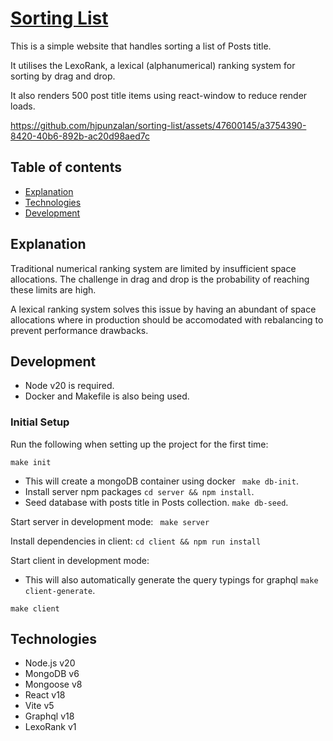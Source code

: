# [Sorting List](https://sortinglistapp.jonathanpunzalan.com/)

This is a simple website that handles sorting a list of Posts title.

It utilises the LexoRank, a lexical (alphanumerical) ranking system for sorting by drag and drop.

It also renders 500 post title items using react-window to reduce render loads.


https://github.com/hjpunzalan/sorting-list/assets/47600145/a3754390-8420-40b6-892b-ac20d98aed7c

## Table of contents
* [Explanation](#explanation)
* [Technologies](#technologies)
* [Development](#development)

## Explanation

Traditional numerical ranking system are limited by insufficient space allocations. The challenge in drag and drop is the probability of reaching these limits are high.

A lexical ranking system solves this issue by having an abundant of space allocations where in production should be accomodated with rebalancing to prevent performance drawbacks.

## Development
- Node v20 is required.
- Docker and Makefile is also being used.

### Initial Setup

Run the following when setting up the project for the first time:
```
make init
```

- This will create a mongoDB container using docker ``` make db-init```.
- Install server npm packages ``` cd server && npm install ```.
- Seed database with posts title in Posts collection. ``` make db-seed ```.

Start server in development mode:
``` make server```

Install dependencies in client:
``` cd client && npm run install ```

Start client in development mode:
- This will also automatically generate the query typings for graphql ``` make client-generate ```.

``` make client ```

## Technologies
- Node.js v20
- MongoDB v6
- Mongoose v8
- React v18
- Vite v5
- Graphql v18
- LexoRank v1
